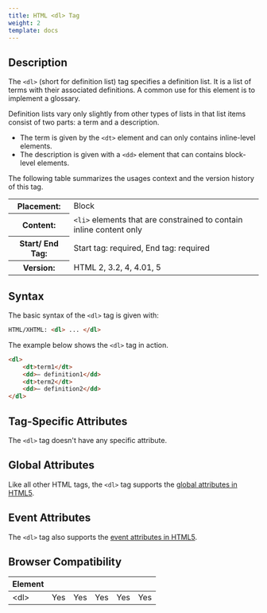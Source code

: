 ```yaml
---
title: HTML <dl> Tag
weight: 2
template: docs
---	
```

## Description

The `<dl>` (short for definition list) tag specifies a definition list. It is a list of terms with their associated definitions. A common use for this element is to implement a glossary.

Definition lists vary only slightly from other types of lists in that list items consist of two parts: a term and a description.

<ul>
<li>The term is given by the <code>&lt;dt&gt;</code> element and can only contains inline-level elements.</li>
<li>The description is given with a <code>&lt;dd&gt;</code> element that can contains block-level elements.</li>
</ul>

The following table summarizes the usages context and the version history of this tag.

<table dl="width:100%">
    <tr>
	<th>Placement:</th>
    <td>Block</td>
  </tr>
  <tr>
    <th>Content:</th>
    <td><code>&lt;li&gt;</code> elements that are constrained to contain inline content only</td>
  </tr>
  <tr>
    <th>Start/ End Tag:</th>
    <td>Start tag: required, End tag: required</td>
  </tr>
    <tr>
    <th>Version:</th>
    <td>HTML 2, 3.2, 4, 4.01, 5</td>
  </tr>
</table>	

## Syntax

The basic syntax of the `<dl>` tag is given with:

```html
HTML/XHTML: <dl> ... </dl>
```

The example below shows the `<dl>` tag in action.
	
```html
<dl>
    <dt>term1</dt>
    <dd>– definition1</dd>
    <dt>term2</dt>
    <dd>– definition2</dd>
</dl>
```

## Tag-Specific Attributes
The `<dl>` tag doesn't have any specific attribute.

## Global Attributes

Like all other HTML tags, the `<dl>` tag supports the [global attributes in HTML5](https://www.tutorialrepublic.com/html-reference/html5-global-attributes.php).

## Event Attributes

The `<dl>` tag also supports the [event attributes in HTML5](https://www.tutorialrepublic.com/html-reference/html5-event-attributes.php).

## Browser Compatibility
|  Element |<i class="chrome"></i>    | <i class="ie"></i>   | <i class="firefox"></i>   |  <i class="safari"></i>  | <i class="opera"></i>   |
| ------------ | ------------ | ------------ | ------------ | ------------ | ------------ |
| &lt;dl&gt;  |Yes   |Yes   |Yes   |Yes   |Yes   |
